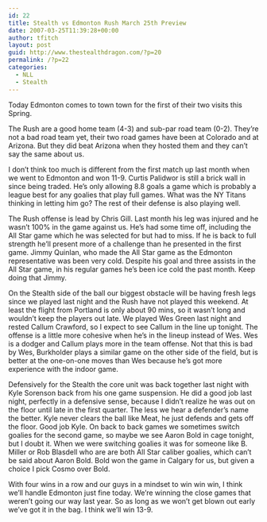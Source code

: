```yaml
---
id: 22
title: Stealth vs Edmonton Rush March 25th Preview
date: 2007-03-25T11:39:28+00:00
author: tfitch
layout: post
guid: http://www.thestealthdragon.com/?p=20
permalink: /?p=22
categories:
  - NLL
  - Stealth
---
```

Today Edmonton comes to town town for the first of their two visits this Spring.

The Rush are a good home team (4-3) and sub-par road team (0-2). They&#8217;re not a bad road team yet, their two road games have been at Colorado and at Arizona. But they did beat Arizona when they hosted them and they can&#8217;t say the same about us.

I don&#8217;t think too much is different from the first match up last month when we went to Edmonton and won 11-9. Curtis Palidwor is still a brick wall in since being traded. He&#8217;s only allowing 8.8 goals a game which is probably a league best for any goalies that play full games. What was the NY Titans thinking in letting him go? The rest of their defense is also playing well.

The Rush offense is lead by Chris Gill. Last month his leg was injured and he wasn&#8217;t 100% in the game against us. He&#8217;s had some time off, including the All Star game which he was selected for but had to miss. If he is back to full strength he&#8217;ll present more of a challenge than he presented in the first game. Jimmy Quinlan, who made the All Star game as the Edmonton representative was been very cold. Despite his goal and three assists in the All Star game, in his regular games he&#8217;s been ice cold the past month. Keep doing that Jimmy.

On the Stealth side of the ball our biggest obstacle will be having fresh legs since we played last night and the Rush have not played this weekend. At least the flight from Portland is only about 90 mins, so it wasn&#8217;t long and wouldn&#8217;t keep the players out late. We played Wes Green last night and rested Callum Crawford, so I expect to see Callum in the line up tonight. The offense is a little more cohesive when he&#8217;s in the lineup instead of Wes. Wes is a dodger and Callum plays more in the team offense. Not that this is bad by Wes, Burkholder plays a similar game on the other side of the field, but is better at the one-on-one moves than Wes because he&#8217;s got more experience with the indoor game.

Defensively for the Stealth the core unit was back together last night with Kyle Sorenson back from his one game suspension. He did a good job last night, perfectly in a defensive sense, because I didn&#8217;t realize he was out on the floor until late in the first quarter. The less we hear a defender&#8217;s name the better. Kyle never clears the ball like Meat, he just defends and gets off the floor. Good job Kyle. On back to back games we sometimes switch goalies for the second game, so maybe we see Aaron Bold in cage tonight, but I doubt it. When we were switching goalies it was for someone like B. Miller or Rob Blasdell who are are both All Star caliber goalies, which can&#8217;t be said about Aaron Bold. Bold won the game in Calgary for us, but given a choice I pick Cosmo over Bold.

With four wins in a row and our guys in a mindset to win win win, I think we&#8217;ll handle Edmonton just fine today. We&#8217;re winning the close games that weren&#8217;t going our way last year. So as long as we won&#8217;t get blown out early we&#8217;ve got it in the bag. I think we&#8217;ll win 13-9.